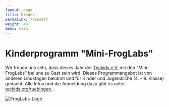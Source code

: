 ```yaml
---
layout: page
title: Kinder
permalink: /kinder/
weight: 48
menu: main
---
```


# Kinderprogramm "Mini-FrogLabs"

Wir freuen uns sehr, dass dieses Jahr der <a href="https://www.teckids.org/" target="_blank"> Teckids e.V.</a> mit den "Mini-FrogLabs" bei uns zu Gast sein wird. Dieses Programmangebot ist von anderen Linuxtagen bekannt und für Kinder und Jugendliche (4. - 9. Klasse) gedacht.
Alle Infos und die Anmeldung dazu gibt es unter <a href="https://www.teckids.org/tuebingen/" target="_blank">teckids.org/tuebingen</a>.

![FrogLabs-Logo](https://www.teckids.org/pics/projs/froglabs/2013/froscon/froglabs_pixelart.png "FrogLabs-Logo")

